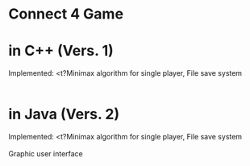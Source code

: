 # Connect 4 Game
# in C++ (Vers. 1) <br>
Implemented:
<t?Minimax algorithm for single player, 
<t>File save system<br><br>
# in Java (Vers. 2)<br>
Implemented:
<t?Minimax algorithm for single player, 
<t>File save system<br><br>
<t>Graphic user interface 
